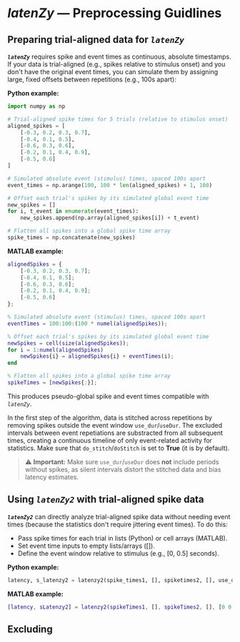 # *latenZy* — Preprocessing Guidlines 

## Preparing trial-aligned data for ***`latenZy`***
***`latenZy`*** requires spike and event times as continuous, absolute timestamps. If your data is trial-aligned (e.g., spikes relative to stimulus onset) and you don't have the original event times, you can simulate them by assigning large, fixed offsets between repetitions (e.g., 100s apart):

**Python example:**
```python
import numpy as np

# Trial-aligned spike times for 5 trials (relative to stimulus onset)
aligned_spikes = [
    [-0.3, 0.2, 0.3, 0.7],
    [-0.4, 0.1, 0.5],
    [-0.6, 0.3, 0.6],
    [-0.2, 0.1, 0.4, 0.9],
    [-0.5, 0.6]
]

# Simulated absolute event (stimulus) times, spaced 100s apart
event_times = np.arange(100, 100 * len(aligned_spikes) + 1, 100)

# Offset each trial's spikes by its simulated global event time
new_spikes = []
for i, t_event in enumerate(event_times):
    new_spikes.append(np.array(aligned_spikes[i]) + t_event)

# Flatten all spikes into a global spike time array
spike_times = np.concatenate(new_spikes)
```

**MATLAB example:**
```matlab
alignedSpikes = {
    [-0.3, 0.2, 0.3, 0.7];
    [-0.4, 0.1, 0.5];
    [-0.6, 0.3, 0.6];
    [-0.2, 0.1, 0.4, 0.9];
    [-0.5, 0.6]
};

% Simulated absolute event (stimulus) times, spaced 100s apart
eventTimes = 100:100:(100 * numel(alignedSpikes));

% Offset each trial's spikes by its simulated global event time
newSpikes = cell(size(alignedSpikes));
for i = 1:numel(alignedSpikes)
    newSpikes{i} = alignedSpikes{i} + eventTimes(i);
end

% Flatten all spikes into a global spike time array
spikeTimes = [newSpikes{:}];
```

This produces pseudo-global spike and event times compatible with *`latenZy`*. 

In the first step of the algorithm, data is stitched across repetitions by removing spikes outside the event window `use_dur`/`useDur`. The excluded intervals between event repetiations are substracted from all subsequent times, creating a continuous timeline of only event-related activity for statistics. Make sure that `do_stitch`/`doStitch` is set to **True** (it is by default).
> ⚠️ **Important:** Make sure `use_dur`/`useDur` does **not** include periods without spikes, as silent intervals distort the stitched data and bias latency estimates.


## Using ***`latenZy2`*** with trial-aligned spike data
***`latenZy2`*** can directly analyze trial-aligned spike data without needing event times (because the statistics don't require jittering event times).
To do this:
- Pass spike times for each trial in lists (Python) or cell arrays (MATLAB).
- Set event time inputs to empty lists/arrays ([]).
- Define the event window relative to stimulus (e.g., [0, 0.5] seconds).

**Python example:**
```python
latency, s_latenzy2 = latenzy2(spike_times1, [], spiketimes2, [], use_dur=[0, 0.5])
```

**MATLAB example:**
```matlab
[latency, sLatenzy2] = latenzy2(spikeTimes1, [], spikeTimes2, [], [0 0.5]);
```

## Excluding 

